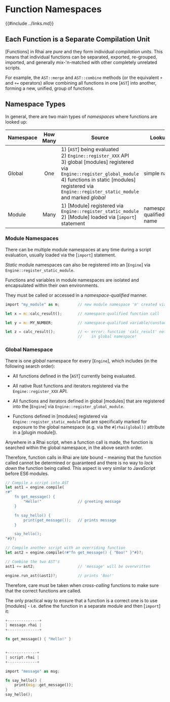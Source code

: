 Function Namespaces
==================

{{#include ../links.md}}

Each Function is a Separate Compilation Unit
-------------------------------------------

[Functions] in Rhai are _pure_ and they form individual _compilation units_.
This means that individual functions can be separated, exported, re-grouped, imported,
and generally mix-'n-matched with other completely unrelated scripts.

For example, the `AST::merge` and `AST::combine` methods (or the equivalent `+` and `+=` operators)
allow combining all functions in one [`AST`] into another, forming a new, unified, group of functions.


Namespace Types
---------------

In general, there are two main types of _namespaces_ where functions are looked up:

| Namespace | How Many | Source                                                                                                                                                                                                                                        | Lookup                   | Sub-modules? | Variables? |
| --------- | :------: | --------------------------------------------------------------------------------------------------------------------------------------------------------------------------------------------------------------------------------------------- | ------------------------ | :----------: | :--------: |
| Global    |   One    | 1) [`AST`] being evaluated<br/>2) `Engine::register_XXX` API<br/>3) global [modules] registered via `Engine::register_global_module`<br/>4) functions in static [modules] registered via `Engine::register_static_module` and marked _global_ | simple name              |   ignored    |  ignored   |
| Module    |   Many   | 1) [Module] registered via `Engine::register_static_module`<br/>2) [Module] loaded via [`import`] statement                                                                                                                                   | namespace-qualified name |     yes      |    yes     |


### Module Namespaces

There can be multiple module namespaces at any time during a script evaluation, usually loaded via the
[`import`] statement.

_Static_ module namespaces can also be registered into an [`Engine`] via `Engine::register_static_module`.

Functions and variables in module namespaces are isolated and encapsulated within their own environments.

They must be called or accessed in a _namespace-qualified_ manner.

```rust , no_run
import "my_module" as m;        // new module namespace 'm' created via 'import'

let x = m::calc_result();       // namespace-qualified function call

let y = m::MY_NUMBER;           // namespace-qualified variable/constant access

let z = calc_result();          // <- error: function 'calc_result' not found
                                //    in global namespace!
```


### Global Namespace

There is one _global_ namespace for every [`Engine`], which includes (in the following search order):

* All functions defined in the [`AST`] currently being evaluated.

* All native Rust functions and iterators registered via the `Engine::register_XXX` API.

* All functions and iterators defined in global [modules] that are registered into the [`Engine`] via
  `Engine::register_global_module`.

* Functions defined in [modules] registered via `Engine::register_static_module` that are specifically
  marked for exposure to the global namespace (e.g. via the `#[rhai(global)]` attribute in a [plugin module]).

Anywhere in a Rhai script, when a function call is made, the function is searched within the
global namespace, in the above search order.

Therefore, function calls in Rhai are _late_ bound &ndash; meaning that the function called cannot be
determined or guaranteed and there is no way to _lock down_ the function being called.
This aspect is very similar to JavaScript before ES6 modules.

```rust , no_run
// Compile a script into AST
let ast1 = engine.compile(
r#"
    fn get_message() {
        "Hello!"                // greeting message
    }

    fn say_hello() {
        print(get_message());   // prints message
    }

    say_hello();
"#)?;

// Compile another script with an overriding function
let ast2 = engine.compile(r#"fn get_message() { "Boo!" }"#)?;

// Combine the two AST's
ast1 += ast2;                   // 'message' will be overwritten

engine.run_ast(&ast1)?;         // prints 'Boo!'
```

Therefore, care must be taken when _cross-calling_ functions to make sure that the correct
functions are called.

The only practical way to ensure that a function is a correct one is to use [modules] -
i.e. define the function in a separate module and then [`import`] it:

```rust , no_run
+--------------+
| message.rhai |
+--------------+

fn get_message() { "Hello!" }


+-------------+
| script.rhai |
+-------------+

import "message" as msg;

fn say_hello() {
    print(msg::get_message());
}
say_hello();
```
